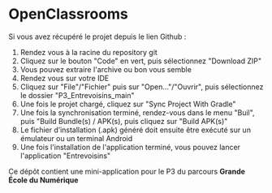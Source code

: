 # OpenClassrooms

Si vous avez récupéré le projet depuis le lien Github :
1. Rendez vous à la racine du repository git
2. Cliquez sur le bouton "Code" en vert, puis sélectionnez "Download ZIP"
3. Vous pouvez extraire l'archive ou bon vous semble
4. Rendez vous sur votre IDE
5. Cliquez sur "File"/"Fichier" puis sur "Open..."/"Ouvrir", puis sélectionnez le dossier "P3_Entrevoisins_main"
6. Une fois le projet chargé, cliquez sur "Sync Project With Gradle"
7. Une fois la synchronisation terminé, rendez-vous dans le menu "Buil", puis "Build Bundle(s) / APK(s), puis cliquez sur "Build APK(s)"
8. Le fichier d’installation (.apk) généré doit ensuite être exécuté sur un émulateur ou un terminal Android
9. Une fois l'installation de l'application terminé, vous pouvez lancer l'application "Entrevoisins"

Ce dépôt contient une mini-application pour le P3 du parcours **Grande École du Numérique**